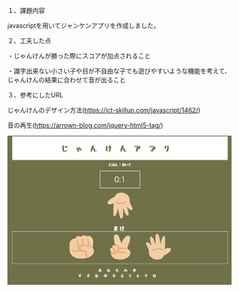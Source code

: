 １、課題内容

javascriptを用いてジャンケンアプリを作成しました。

２、工夫した点

・じゃんけんが勝った際にスコアが加点されること

・識字出来ない小さい子や目が不自由な子でも遊びやすいような機能を考えて、じゃんけんの結果に合わせて音が出ること

３、参考にしたURL

じゃんけんのデザイン方法(https://ict-skillup.com/javascript/1462/)

音の再生(https://arrown-blog.com/jquery-html5-tag/)

![top.png](./img/top.png)
